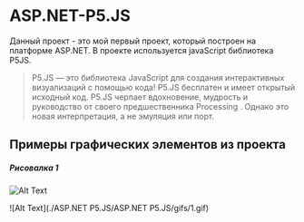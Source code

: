 # ASP.NET-P5.JS
Данный проект - это мой первый проект, который построен на платформе ASP.NET.
В проекте используется javaScript библиотека P5JS. 
>P5.JS — это библиотека JavaScript для создания интерактивных визуализаций с помощью кода! P5.JS бесплатен и имеет открытый исходный код.
P5.JS черпает вдохновение, мудрость и руководство от своего предшественника Processing . Однако это новая интерпретация, а не эмуляция или порт. 


## Примеры графических элементов из проекта

##### Рисовалка 1
![Alt Text](https://media.giphy.com/media/vFKqnCdLPNOKc/giphy.gif)

![Alt Text](./ASP.NET P5.JS/ASP.NET P5.JS/gifs/1.gif)
